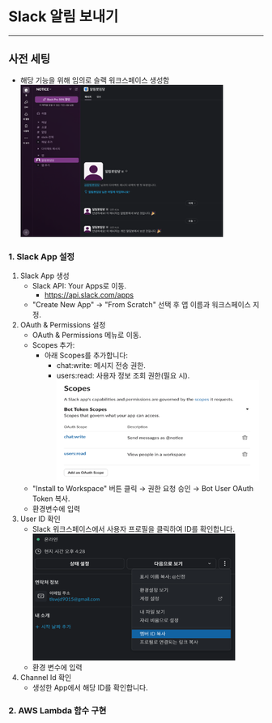 # Slack 알림 보내기

---
## 사전 세팅
- 해당 기능을 위해 임의로 슬랙 워크스페이스 생성함<br/>
  <img src="../../commons/image/slack3.png" width="400" height="300" /><br/>
###  1. Slack App 설정
1. Slack App 생성</br>
    - Slack API: Your Apps로 이동.</br>
        - https://api.slack.com/apps
    - "Create New App" → "From Scratch" 선택 후 앱 이름과 워크스페이스 지정.
2. OAuth & Permissions 설정</br>
    - OAuth & Permissions 메뉴로 이동.
    - Scopes 추가:
        - 아래 Scopes를 추가합니다:
            - chat:write: 메시지 전송 권한.
            - users:read: 사용자 정보 조회 권한(필요 시).</br>
              <img src="../../commons/image/slack.png" width="400" height="200" /><br/>
    - "Install to Workspace" 버튼 클릭 → 권한 요청 승인 → Bot User OAuth Token 복사.
    - 환경변수에 입력
3. User ID 확인
    - Slack 워크스페이스에서 사용자 프로필을 클릭하여 ID를 확인합니다.<br/>
      <img src="../../commons/image/slack2.png" width="400" height="250" /><br/>
    - 환경 변수에 입력
4. Channel Id 확인
    - 생성한 App에서 해당 ID를 확인합니다.
      <img src="">


###  2. AWS Lambda 함수 구현
